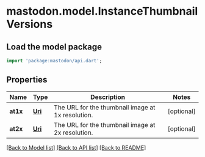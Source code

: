 # mastodon.model.InstanceThumbnailVersions

## Load the model package
```dart
import 'package:mastodon/api.dart';
```

## Properties
Name | Type | Description | Notes
------------ | ------------- | ------------- | -------------
**at1x** | [**Uri**](Uri.md) | The URL for the thumbnail image at 1x resolution. | [optional] 
**at2x** | [**Uri**](Uri.md) | The URL for the thumbnail image at 2x resolution. | [optional] 

[[Back to Model list]](../README.md#documentation-for-models) [[Back to API list]](../README.md#documentation-for-api-endpoints) [[Back to README]](../README.md)


